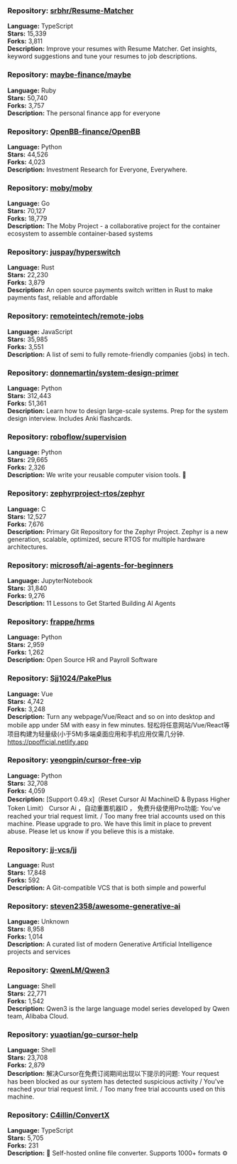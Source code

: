 ### **Repository:** [srbhr/Resume-Matcher](https://github.com/srbhr/Resume-Matcher)

**Language:** TypeScript  
**Stars:** 15,339  
**Forks:** 3,811  
**Description:** Improve your resumes with Resume Matcher. Get insights, keyword suggestions and tune your resumes to job descriptions.

### **Repository:** [maybe-finance/maybe](https://github.com/maybe-finance/maybe)

**Language:** Ruby  
**Stars:** 50,740  
**Forks:** 3,757  
**Description:** The personal finance app for everyone

### **Repository:** [OpenBB-finance/OpenBB](https://github.com/OpenBB-finance/OpenBB)

**Language:** Python  
**Stars:** 44,526  
**Forks:** 4,023  
**Description:** Investment Research for Everyone, Everywhere.

### **Repository:** [moby/moby](https://github.com/moby/moby)

**Language:** Go  
**Stars:** 70,127  
**Forks:** 18,779  
**Description:** The Moby Project - a collaborative project for the container ecosystem to assemble container-based systems

### **Repository:** [juspay/hyperswitch](https://github.com/juspay/hyperswitch)

**Language:** Rust  
**Stars:** 22,230  
**Forks:** 3,879  
**Description:** An open source payments switch written in Rust to make payments fast, reliable and affordable

### **Repository:** [remoteintech/remote-jobs](https://github.com/remoteintech/remote-jobs)

**Language:** JavaScript  
**Stars:** 35,985  
**Forks:** 3,551  
**Description:** A list of semi to fully remote-friendly companies (jobs) in tech.

### **Repository:** [donnemartin/system-design-primer](https://github.com/donnemartin/system-design-primer)

**Language:** Python  
**Stars:** 312,443  
**Forks:** 51,361  
**Description:** Learn how to design large-scale systems. Prep for the system design interview. Includes Anki flashcards.

### **Repository:** [roboflow/supervision](https://github.com/roboflow/supervision)

**Language:** Python  
**Stars:** 29,665  
**Forks:** 2,326  
**Description:** We write your reusable computer vision tools. 💜

### **Repository:** [zephyrproject-rtos/zephyr](https://github.com/zephyrproject-rtos/zephyr)

**Language:** C  
**Stars:** 12,527  
**Forks:** 7,676  
**Description:** Primary Git Repository for the Zephyr Project. Zephyr is a new generation, scalable, optimized, secure RTOS for multiple hardware architectures.

### **Repository:** [microsoft/ai-agents-for-beginners](https://github.com/microsoft/ai-agents-for-beginners)

**Language:** JupyterNotebook  
**Stars:** 31,840  
**Forks:** 9,276  
**Description:** 11 Lessons to Get Started Building AI Agents

### **Repository:** [frappe/hrms](https://github.com/frappe/hrms)

**Language:** Python  
**Stars:** 2,959  
**Forks:** 1,262  
**Description:** Open Source HR and Payroll Software

### **Repository:** [Sjj1024/PakePlus](https://github.com/Sjj1024/PakePlus)

**Language:** Vue  
**Stars:** 4,742  
**Forks:** 3,248  
**Description:** Turn any webpage/Vue/React and so on into desktop and mobile app under 5M with easy in few minutes. 轻松将任意网站/Vue/React等项目构建为轻量级(小于5M)多端桌面应用和手机应用仅需几分钟. https://ppofficial.netlify.app

### **Repository:** [yeongpin/cursor-free-vip](https://github.com/yeongpin/cursor-free-vip)

**Language:** Python  
**Stars:** 32,708  
**Forks:** 4,059  
**Description:** [Support 0.49.x]（Reset Cursor AI MachineID & Bypass Higher Token Limit） Cursor Ai ，自动重置机器ID ， 免费升级使用Pro功能: You've reached your trial request limit. / Too many free trial accounts used on this machine. Please upgrade to pro. We have this limit in place to prevent abuse. Please let us know if you believe this is a mistake.

### **Repository:** [jj-vcs/jj](https://github.com/jj-vcs/jj)

**Language:** Rust  
**Stars:** 17,848  
**Forks:** 592  
**Description:** A Git-compatible VCS that is both simple and powerful

### **Repository:** [steven2358/awesome-generative-ai](https://github.com/steven2358/awesome-generative-ai)

**Language:** Unknown  
**Stars:** 8,958  
**Forks:** 1,014  
**Description:** A curated list of modern Generative Artificial Intelligence projects and services

### **Repository:** [QwenLM/Qwen3](https://github.com/QwenLM/Qwen3)

**Language:** Shell  
**Stars:** 22,771  
**Forks:** 1,542  
**Description:** Qwen3 is the large language model series developed by Qwen team, Alibaba Cloud.

### **Repository:** [yuaotian/go-cursor-help](https://github.com/yuaotian/go-cursor-help)

**Language:** Shell  
**Stars:** 23,708  
**Forks:** 2,879  
**Description:** 解决Cursor在免费订阅期间出现以下提示的问题: Your request has been blocked as our system has detected suspicious activity / You've reached your trial request limit. / Too many free trial accounts used on this machine.

### **Repository:** [C4illin/ConvertX](https://github.com/C4illin/ConvertX)

**Language:** TypeScript  
**Stars:** 5,705  
**Forks:** 231  
**Description:** 💾 Self-hosted online file converter. Supports 1000+ formats ⚙️

